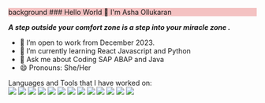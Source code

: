 <p style="background-color:#f4c2c2;">background ### Hello World 👋 I'm Asha Ollukaran</p>

<!--
**Asha-Anthony/Asha-Anthony** is a ✨ _special_ ✨ repository because its `README.md` (this file) appears on your GitHub profile.

Here are some ideas to get you started:
🔭 I’m open to work from December 2023.
🌱 I’m currently learning React Javascript and working on Python
👯 I’m looking to collaborate on ...
🤔 I’m looking for help with ...
💬 Ask me about 
📫 How to reach me: ...
😄 Pronouns: She/Her
⚡ Fun fact: ...

-->

<i>__A step outside your comfort zone is a step into your miracle zone .__</i>

- 🔭 I’m open to work from December 2023. 
- 🌱 I’m currently learning React Javascript and Python                                                                                                      
- 💬 Ask me about Coding SAP ABAP and Java
- 😄 Pronouns: She/Her


Languages and Tools that I have worked on:<br>
<img src="https://img.shields.io/badge/C%23-239120?style=for-the-badge&logo=c-sharp&logoColor=white"> <img src="https://img.shields.io/badge/C-00599C?style=for-the-badge&logo=c&logoColor=white"> <img src="https://img.shields.io/badge/HTML5-E34F26?style=for-the-badge&logo=html5&logoColor=white"> <img src="https://img.shields.io/badge/JavaScript-323330?style=for-the-badge&logo=javascript&logoColor=F7DF1E"> <img src="https://img.shields.io/badge/Python-FFD43B?style=for-the-badge&logo=python&logoColor=blue"> <img src="https://img.shields.io/badge/React-20232A?style=for-the-badge&logo=react&logoColor=61DAFB"> <img src="https://img.shields.io/badge/SAP-0FAAFF.svg?style=for-the-badge&logo=SAP&logoColor=white"> <img src="https://img.shields.io/badge/Figma-F24E1E.svg?style=for-the-badge&logo=Figma&logoColor=white"> <img src="https://img.shields.io/badge/Talend-FF6D70.svg?style=for-the-badge&logo=Talend&logoColor=white"> <img src= "https://img.shields.io/badge/Android-3DDC84.svg?style=for-the-badge&logo=Android&logoColor=white"> <img src="https://img.shields.io/badge/MongoDB-47A248.svg?style=for-the-badge&logo=MongoDB&logoColor=white"> <img src="https://img.shields.io/badge/PostgreSQL-4169E1.svg?style=for-the-badge&logo=PostgreSQL&logoColor=white"> <img src="https://img.shields.io/badge/MySQL-4479A1.svg?style=for-the-badge&logo=MySQL&logoColor=white">
